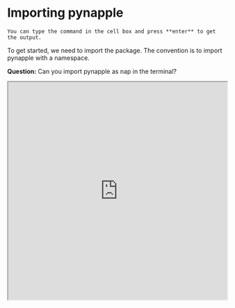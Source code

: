 # Importing pynapple


 ```{note}
You can type the command in the cell box and press **enter** to get the output.
 ```

To get started, we need to import the package. The convention is to import
pynapple with a namespace. 

**Question:** Can you import pynapple as nap in the terminal?


<iframe 
src="https://pynapple-org.github.io/pynapple-repl/repl/index.html?kernel=python" width="100%" height="500px">
</iframe>

